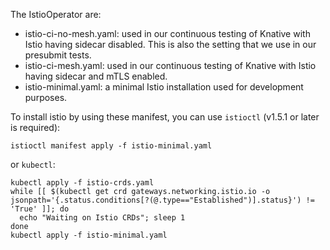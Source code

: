 The IstioOperator are:

- istio-ci-no-mesh.yaml: used in our continuous testing of Knative with Istio
  having sidecar disabled. This is also the setting that we use in our presubmit
  tests.
- istio-ci-mesh.yaml: used in our continuous testing of Knative with Istio
  having sidecar and mTLS enabled.
- istio-minimal.yaml: a minimal Istio installation used for development
  purposes.

To install istio by using these manifest, you can use `istioctl` (v1.5.1 or
later is required):

```
istioctl manifest apply -f istio-minimal.yaml
```

or `kubectl`:

```
kubectl apply -f istio-crds.yaml
while [[ $(kubectl get crd gateways.networking.istio.io -o jsonpath='{.status.conditions[?(@.type=="Established")].status}') != 'True' ]]; do
  echo "Waiting on Istio CRDs"; sleep 1
done
kubectl apply -f istio-minimal.yaml
```
